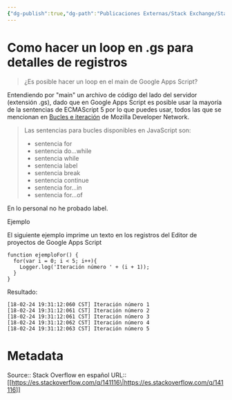 ```yaml
---
{"dg-publish":true,"dg-path":"Publicaciones Externas/Stack Exchange/Stack Overflow en español/es.stackoverflow.com-141116.md","permalink":"/publicaciones-externas/stack-exchange/stack-overflow-en-espanol/es-stackoverflow-com-141116/","title":"Como hacer un loop en .gs para detalles de registros","hide":true,"noteIcon":"default","created":"2024-04-03T12:49:10.626-06:00","updated":"2024-04-05T16:43:53.042-06:00"}
---
```


# Como hacer un loop en .gs para detalles de registros

> ¿Es posible hacer un loop en el main de Google Apps Script?

Entendiendo por "main" un archivo de código del lado del servidor (extensión .gs), dado que en Google Apps Script es posible usar la mayoría de la sentencias de ECMAScript 5 por lo que puedes usar, todos las que se mencionan en [Bucles e iteración][1] de Mozilla Developer Network.

> Las sentencias para bucles disponibles en JavaScript son:
> 
> - sentencia for  
> - sentencia do...while  
> - sentencia while  
> - sentencia label  
> - sentencia break  
> - sentencia continue  
> - sentencia for...in  
> - sentencia for...of

En lo personal no he probado label.

Ejemplo

El siguiente ejemplo imprime un texto en los registros del Editor de proyectos de Google Apps Script

    function ejemploFor() {
      for(var i = 0; i < 5; i++){
        Logger.log('Iteración número ' + (i + 1));
      }
    }

Resultado:

<!-- language: lang-none -->

    [18-02-24 19:31:12:060 CST] Iteración número 1
    [18-02-24 19:31:12:061 CST] Iteración número 2
    [18-02-24 19:31:12:061 CST] Iteración número 3
    [18-02-24 19:31:12:062 CST] Iteración número 4
    [18-02-24 19:31:12:063 CST] Iteración número 5

  [1]: https://developer.mozilla.org/es/docs/Web/JavaScript/Guide/Bucles_e_iteraci%C3%B3n


# Metadata
Source:: Stack Overflow en español
URL:: [[https://es.stackoverflow.com/q/141116\|https://es.stackoverflow.com/q/141116]]


